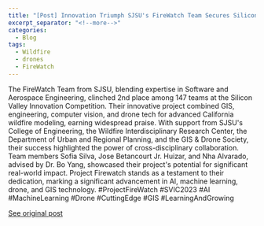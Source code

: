 ```yaml
---
title: "[Post] Innovation Triumph SJSU's FireWatch Team Secures Silicon Valley Recognition"
excerpt_separator: "<!--more-->"
categories:
  - Blog
tags:
  - Wildfire
  - drones
  - FireWatch
---
```

The FireWatch Team from SJSU, blending expertise in Software and Aerospace Engineering, clinched 2nd place among 147 teams at the Silicon Valley Innovation Competition. Their innovative project combined GIS, engineering, computer vision, and drone tech for advanced California wildfire modeling, earning widespread praise. With support from SJSU's College of Engineering, the Wildfire Interdisciplinary Research Center, the Department of Urban and Regional Planning, and the GIS & Drone Society, their success highlighted the power of cross-disciplinary collaboration. Team members Sofia Silva, Jose Betancourt Jr. Huizar, and Nha Alvarado, advised by Dr. Bo Yang, showcased their project's potential for significant real-world impact. Project Firewatch stands as a testament to their dedication, marking a significant advancement in AI, machine learning, drone, and GIS technology. #ProjectFireWatch #SVIC2023 #AI #MachineLearning #Drone #CuttingEdge #GIS #LearningAndGrowing
<img src="{{ site.url }}{{ site.baseurl }}/assets/images/Posts/2023112901.jpg" alt="">

[See original post](https://www.linkedin.com/posts/gisboyang_projectfirewatch-svic2023-ai-activity-7135710448062001153-njC1/?utm_source=share&utm_medium=member_desktop)
